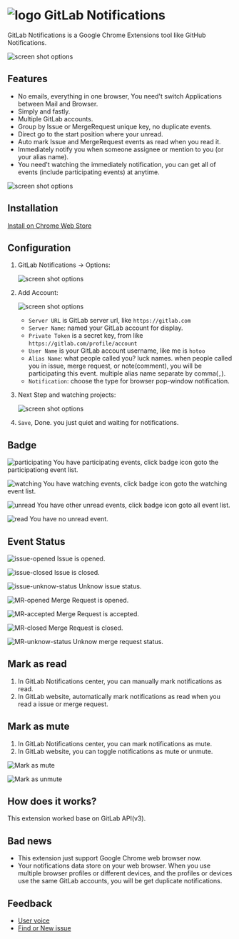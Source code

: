 # ![logo](./assets/logo.png) GitLab Notifications

GitLab Notifications is a Google Chrome Extensions tool like GitHub Notifications.

![screen shot options](./assets/screen-shot-participating-640x400.png)


## Features

- No emails, everything in one browser, You need't switch Applications between Mail and Browser.
- Simply and fastly.
- Multiple GitLab accounts.
- Group by Issue or MergeRequest unique key, no duplicate events.
- Direct go to the start position where your unread.
- Auto mark Issue and MergeRequest events as read when you read it.
- Immediately notify you when someone assignee or mention to you (or your alias name).
- You need't watching the immediately notification, you can get all of events
  (include participating events) at anytime.

![screen shot options](./assets/screen-shot-watching-640x400.png)


## Installation

[Install on Chrome Web Store](https://chrome.google.com/webstore/detail/gitlab-notifications/neidmbjigjejpekbknfbmcgmkbfgmfmi)

## Configuration


1. GitLab Notifications -> Options:

    ![screen shot options](./assets/screen-shot-options-640x400.png)

1. Add Account:

    ![screen shot options](./assets/screen-shot-options-account-640x400.png)

    - `Server URL` is GitLab server url, like `https://gitlab.com`
    - `Server Name`: named your GitLab account for display.
    - `Private Token` is a secret key, from like `https://gitlab.com/profile/account`
    - `User Name` is your GitLab account username, like me is `hotoo`
    - `Alias Name`: what people called you? luck names. when people called you in issue, merge request, or note(comment),
    you will be participating this event. multiple alias name separate by comma(`,`).
    - `Notification`: choose the type for browser pop-window notification.

1. Next Step and watching projects:

    ![screen shot options](./assets/screen-shot-options-watching-640x400.png)

1. `Save`, Done. you just quiet and waiting for notifications.

## Badge

![participating](./assets/badge-participating.png) You have participating events, click badge icon goto the participationg event list.

![watching](./assets/badge-watching.gif) You have watching events, click badge icon goto the watching event list.

![unread](./assets/badge-unread.png) You have other unread events, click badge icon goto all event list.

![read](./assets/badge-read.png) You have no unread event.


## Event Status

![issue-opened](./assets/status-issue-opened.png) Issue is opened.

![issue-closed](./assets/status-issue-closed.png) Issue is closed.

![issue-unknow-status](./assets/status-issue-unknow.png) Unknow issue status.

![MR-opened](./assets/status-mr-opened.png) Merge Request is opened.

![MR-accepted](./assets/status-mr-accepted.png) Merge Request is accepted.

![MR-closed](./assets/status-mr-closed.png) Merge Request is closed.

![MR-unknow-status](./assets/status-mr-unknow.png) Unknow merge request status.


## Mark as read

1. In GitLab Notifications center, you can manually mark notifications as read.
2. In GitLab website, automatically mark notifications as read when you read a issue or merge request.


## Mark as mute

1. In GitLab Notifications center, you can mark notifications as mute.
2. In GitLab website, you can toggle notifications as mute or unmute.

![Mark as mute](./assets/mark-as-mute.png)

![Mark as unmute](./assets/mark-as-unmute.png)


## How does it works?

This extension worked base on GitLab API(v3).


## Bad news

- This extension just support Google Chrome web browser now.
- Your notifications data store on your web browser. When you use multiple browser profiles or different devices,
  and the profiles or devices use the same GitLab accounts, you will be get duplicate notifications.

## Feedback

- [User voice](./user-voice.md)
- [Find or New issue](https://github.com/hotoo/gitlab-notifications/issues)
